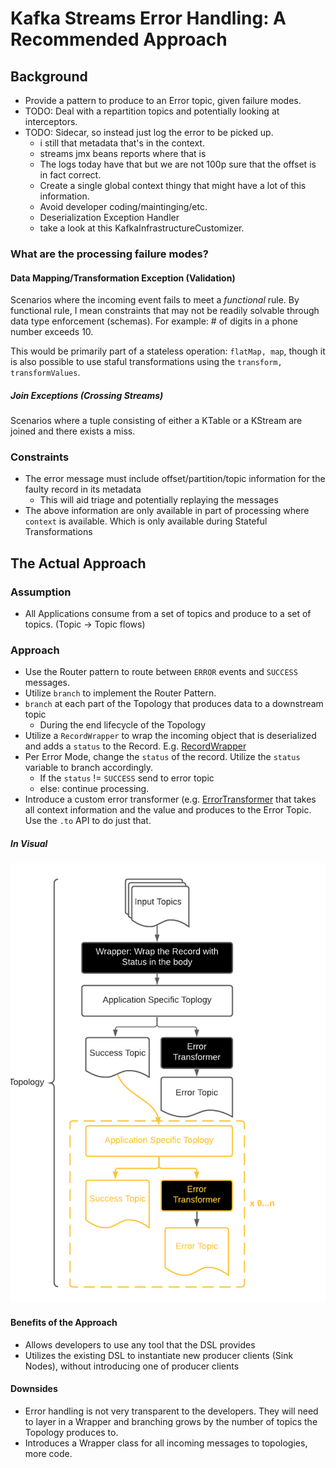 # Kafka Streams Error Handling: A Recommended Approach


## Background

- Provide a pattern to produce to an Error topic, given failure modes.
- TODO: Deal with a repartition topics and potentially looking at interceptors. 
- TODO: Sidecar, so instead just log the error to be picked up.
  - i still that metadata that's in the context.
  - streams jmx beans reports where that is
  - The logs today have that but we are not 100p sure that the offset is in fact correct.
  - Create a single global context thingy that might have a lot of this information.
  - Avoid developer coding/maintinging/etc.
  - Deserialization Exception Handler
  - take a look at this KafkaInfrastructureCustomizer. 
  
  
### What are the processing failure modes?

#### Data Mapping/Transformation Exception (Validation)

Scenarios where the incoming event fails to meet a _functional_ rule. By functional rule, I mean constraints that may not be readily solvable 
through data type enforcement (schemas). For example: # of digits in a phone number exceeds 10. 

This would be primarily part of a stateless operation: `flatMap, map`, though it is also possible to use staful transformations using the `transform, transformValues`.

##### Join Exceptions (Crossing Streams)

Scenarios where a tuple consisting of either a KTable or a KStream are joined and there exists a miss. 

### Constraints

- The error message must include offset/partition/topic information for the faulty record in its metadata
    - This will aid triage and potentially replaying the messages
- The above information are only available in part of processing where `context` is available. Which is only available during Stateful Transformations



## The Actual Approach

### Assumption

- All Applications consume from a set of topics and produce to a set of topics. (Topic -> Topic flows)

### Approach

- Use the Router pattern to route between `ERROR` events and `SUCCESS` messages. 
- Utilize `branch`  to implement the Router Pattern. 
- `branch` at each part of the Topology that produces data to a downstream topic
    - During the end lifecycle of the Topology
- Utilize a `RecordWrapper` to wrap the incoming object that is deserialized and adds a `status` to the Record. 
E.g. [RecordWrapper](./src/main/java/com/mehryar/example/kafkastreamserrorhandling/model/RecordWrapper.java)
- Per Error Mode, change the `status` of the record. Utilize the `status` variable to branch accordingly.
    - If the `status` != `SUCCESS` send to error topic
    - else: continue processing. 
- Introduce a custom  error transformer (e.g. [ErrorTransformer](./src/main/java/com/mehryar/example/kafkastreamserrorhandling/transformer/ErrorTransformer.java)
that takes all context information and the value and produces to the Error Topic. Use the `.to` API to do just that.

##### In Visual

![Diagram](./docs/Topology.png)

#### Benefits of the Approach

- Allows developers to use any tool that the DSL provides
- Utilizes the existing DSL to instantiate new producer clients (Sink Nodes), without introducing one of producer clients

#### Downsides

- Error handling is not very transparent to the developers. They will need to layer in a Wrapper and branching grows by
  the number of topics the Topology produces to. 
- Introduces a Wrapper class for all incoming messages to topologies, more code. 



